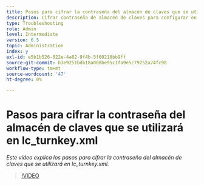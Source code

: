 ```yaml
---
title: Pasos para cifrar la contraseña del almacén de claves que se utilizará en lc_turnkey.xml
description: Cifrar contraseña de almacén de claves para configurar en archivo lc_turnkey.xml
type: Troubleshooting
role: Admin
level: Intermediate
version: 6.5
topic: Administration
index: y
exl-id: e5b1b526-022e-4a82-9f4b-5f60210bb9ff
source-git-commit: b3e9251bdb18a008be95c1fa9e5c79252a74fc98
workflow-type: tm+mt
source-wordcount: '47'
ht-degree: 0%

---
```


# Pasos para cifrar la contraseña del almacén de claves que se utilizará en lc_turnkey.xml

*Este vídeo explica los pasos para cifrar la contraseña del almacén de claves que se utilizará en lc_turnkey.xml.*

>[!VIDEO](https://video.tv.adobe.com/v/335538?quality=12&learn=on)
